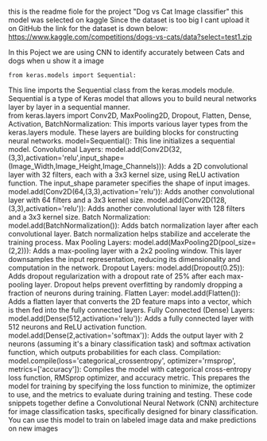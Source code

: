 this is the readme fiole for the project "Dog vs Cat Image classifier"
this model was selected on kaggle 
Since the dataset is too big I cant upload it on GitHub
the link for the dataset is down below:
https://www.kaggle.com/competitions/dogs-vs-cats/data?select=test1.zip 

In this Poject we are using CNN to identify accurately between Cats and dogs when u show it a image 

	from keras.models import Sequential:
 This line imports the Sequential class from the keras.models module. Sequential is a type of Keras model that allows you to build neural networks layer by layer in a sequential manner.	
from keras.layers import Conv2D, MaxPooling2D, Dropout, Flatten, Dense, Activation, BatchNormalization: This imports various layer types from the keras.layers module. These layers are building blocks for constructing neural networks.
model=Sequential(): This line initializes a sequential model.
	Convolutional Layers:
model.add(Conv2D(32,(3,3),activation='relu',input_shape=(Image_Width,Image_Height,Image_Channels))): Adds a 2D convolutional layer with 32 filters, each with a 3x3 kernel size, using ReLU activation function. The input_shape parameter specifies the shape of input images.
model.add(Conv2D(64,(3,3),activation='relu')): Adds another convolutional layer with 64 filters and a 3x3 kernel size.
model.add(Conv2D(128,(3,3),activation='relu')): Adds another convolutional layer with 128 filters and a 3x3 kernel size.
	Batch Normalization:
model.add(BatchNormalization()): Adds batch normalization layer after each convolutional layer. Batch normalization helps stabilize and accelerate the training process.
	Max Pooling Layers:
model.add(MaxPooling2D(pool_size=(2,2))): Adds a max-pooling layer with a 2x2 pooling window. This layer downsamples the input representation, reducing its dimensionality and computation in the network.
	Dropout Layers:
model.add(Dropout(0.25)): Adds dropout regularization with a dropout rate of 25% after each max-pooling layer. Dropout helps prevent overfitting by randomly dropping a fraction of neurons during training.
	Flatten Layer:
model.add(Flatten()): Adds a flatten layer that converts the 2D feature maps into a vector, which is then fed into the fully connected layers.
	Fully Connected (Dense) Layers:
model.add(Dense(512,activation='relu')): Adds a fully connected layer with 512 neurons and ReLU activation function.
model.add(Dense(2,activation='softmax')): Adds the output layer with 2 neurons (assuming it's a binary classification task) and softmax activation function, which outputs probabilities for each class.
	Compilation:
model.compile(loss='categorical_crossentropy', optimizer='rmsprop', metrics=['accuracy']): Compiles the model with categorical cross-entropy loss function, RMSprop optimizer, and accuracy metric. This prepares the model for training by specifying the loss function to minimize, the optimizer to use, and the metrics to evaluate during training and testing.
These code snippets together define a Convolutional Neural Network (CNN) architecture for image classification tasks, specifically designed for binary classification. You can use this model to train on labeled image data and make predictions on new images
